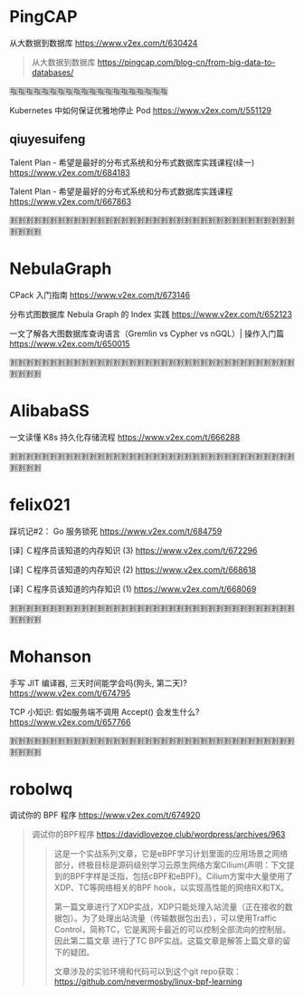 
# PingCAP

从大数据到数据库 https://www.v2ex.com/t/630424
> 从大数据到数据库 https://pingcap.com/blog-cn/from-big-data-to-databases/

:u6307::u6307::u6307::u6307::u6307::u6307::u6307::u6307::u6307::u6307::u6307::u6307::u6307::u6307::u6307::u6307::u6307::u6307::u6307::u6307:

Kubernetes 中如何保证优雅地停止 Pod https://www.v2ex.com/t/551129

## qiuyesuifeng

Talent Plan - 希望是最好的分布式系统和分布式数据库实践课程(续一) https://www.v2ex.com/t/684183

Talent Plan - 希望是最好的分布式系统和分布式数据库实践课程 https://www.v2ex.com/t/667863

:u5272::u5272::u5272::u5272::u5272::u5272::u5272::u5272::u5272::u5272::u5272::u5272::u5272::u5272::u5272::u5272::u5272::u5272::u5272::u5272::u5272::u5272::u5272::u5272::u5272::u5272::u5272::u5272::u5272::u5272::u5272::u5272::u5272::u5272::u5272::u5272::u5272::u5272::u5272::u5272:

# NebulaGraph

CPack 入门指南 https://www.v2ex.com/t/673146

分布式图数据库 Nebula Graph 的 Index 实践 https://www.v2ex.com/t/652123

一文了解各大图数据库查询语言（Gremlin vs Cypher vs nGQL）| 操作入门篇 https://www.v2ex.com/t/650015

:u5272::u5272::u5272::u5272::u5272::u5272::u5272::u5272::u5272::u5272::u5272::u5272::u5272::u5272::u5272::u5272::u5272::u5272::u5272::u5272::u5272::u5272::u5272::u5272::u5272::u5272::u5272::u5272::u5272::u5272::u5272::u5272::u5272::u5272::u5272::u5272::u5272::u5272::u5272::u5272:

# AlibabaSS

一文读懂 K8s 持久化存储流程 https://www.v2ex.com/t/666288

:u5272::u5272::u5272::u5272::u5272::u5272::u5272::u5272::u5272::u5272::u5272::u5272::u5272::u5272::u5272::u5272::u5272::u5272::u5272::u5272::u5272::u5272::u5272::u5272::u5272::u5272::u5272::u5272::u5272::u5272::u5272::u5272::u5272::u5272::u5272::u5272::u5272::u5272::u5272::u5272:

# felix021

踩坑记#2： Go 服务锁死 https://www.v2ex.com/t/684759

[译] Ｃ程序员该知道的内存知识 (3) https://www.v2ex.com/t/672296

[译] Ｃ程序员该知道的内存知识 (2) https://www.v2ex.com/t/668618

[译] Ｃ程序员该知道的内存知识 (1) https://www.v2ex.com/t/668069

:u5272::u5272::u5272::u5272::u5272::u5272::u5272::u5272::u5272::u5272::u5272::u5272::u5272::u5272::u5272::u5272::u5272::u5272::u5272::u5272::u5272::u5272::u5272::u5272::u5272::u5272::u5272::u5272::u5272::u5272::u5272::u5272::u5272::u5272::u5272::u5272::u5272::u5272::u5272::u5272:

# Mohanson

手写 JIT 编译器, 三天时间能学会吗(狗头, 第二天)? https://www.v2ex.com/t/674795

TCP 小知识: 假如服务端不调用 Accept() 会发生什么? https://www.v2ex.com/t/657766

:u5272::u5272::u5272::u5272::u5272::u5272::u5272::u5272::u5272::u5272::u5272::u5272::u5272::u5272::u5272::u5272::u5272::u5272::u5272::u5272::u5272::u5272::u5272::u5272::u5272::u5272::u5272::u5272::u5272::u5272::u5272::u5272::u5272::u5272::u5272::u5272::u5272::u5272::u5272::u5272:

# robolwq

调试你的 BPF 程序 https://www.v2ex.com/t/674920
> 调试你的BPF程序 https://davidlovezoe.club/wordpress/archives/963
>> 这是一个实战系列文章，它是eBPF学习计划里面的应用场景之网络部分，终极目标是源码级别学习云原生网络方案Cilium(声明：下文提到的BPF字样是泛指，包括cBPF和eBPF)。Cilium方案中大量使用了XDP、TC等网络相关的BPF hook，以实现高性能的网络RX和TX。
>>
>> 第一篇文章进行了XDP实战，XDP只能处理入站流量（正在接收的数据包）。为了处理出站流量（传输数据包出去），可以使用Traffic Control，简称TC，它是离网卡最近的可以控制全部流向的控制层。因此第二篇文章 进行了TC BPF实战。这篇文章是解答上篇文章的留下的疑团。
>>
>> 文章涉及的实验环境和代码可以到这个git repo获取：https://github.com/nevermosby/linux-bpf-learning 
